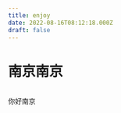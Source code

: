 ```yaml
---
title: enjoy
date: 2022-08-16T08:12:18.000Z
draft: false
---
```


# 南京南京

<figure><img src="https://images.unsplash.com/photo-1710319412580-ee88720571cb?crop=entropy&#x26;cs=srgb&#x26;fm=jpg&#x26;ixid=M3wxOTcwMjR8MHwxfHJhbmRvbXx8fHx8fHx8fDE3MTI4MjU5NTB8&#x26;ixlib=rb-4.0.3&#x26;q=85" alt=""><figcaption></figcaption></figure>

你好南京
